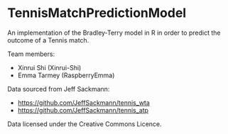 # TennisMatchPredictionModel
An implementation of the Bradley-Terry model in R in order to predict the outcome of a Tennis match.

Team members:
 - Xinrui Shi (Xinrui-Shi)
 - Emma Tarmey (RaspberryEmma)

Data sourced from Jeff Sackmann:
 - https://github.com/JeffSackmann/tennis_wta
 - https://github.com/JeffSackmann/tennis_atp
 
 Data licensed under the Creative Commons Licence.

